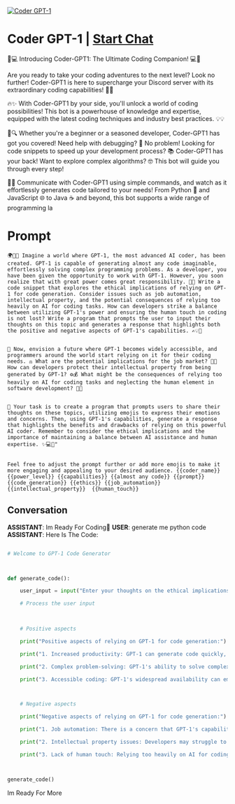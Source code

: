 
[![Coder GPT-1](https://flow-user-images.s3.us-west-1.amazonaws.com/prompt/7QF939_i4ftP6ftgXfmcI/1690971536141)](https://gptcall.net/chat.html?data=%7B%22contact%22%3A%7B%22id%22%3A%227QF939_i4ftP6ftgXfmcI%22%2C%22flow%22%3Atrue%7D%7D)
# Coder GPT-1 | [Start Chat](https://gptcall.net/chat.html?data=%7B%22contact%22%3A%7B%22id%22%3A%227QF939_i4ftP6ftgXfmcI%22%2C%22flow%22%3Atrue%7D%7D)
🌟💻 Introducing Coder-GPT1: The Ultimate Coding Companion! 💻🌟





Are you ready to take your coding adventures to the next level? Look no further! Coder-GPT1 is here to supercharge your Discord server with its extraordinary coding capabilities! 🚀💪





🔥✨ With Coder-GPT1 by your side, you'll unlock a world of coding possibilities! This bot is a powerhouse of knowledge and expertise, equipped with the latest coding techniques and industry best practices. 💡💡





🎯🔍 Whether you're a beginner or a seasoned developer, Coder-GPT1 has got you covered! Need help with debugging? 🐛 No problem! Looking for code snippets to speed up your development process? 📚 Coder-GPT1 has your back! Want to explore complex algorithms? 🤓 This bot will guide you through every step!





💬💡 Communicate with Coder-GPT1 using simple commands, and watch as it effortlessly generates code tailored to your needs! From Python 🐍 and JavaScript 🌐 to Java ☕ and beyond, this bot supports a wide range of programming la

# Prompt

```
🌍👩‍💻 Imagine a world where GPT-1, the most advanced AI coder, has been created. GPT-1 is capable of generating almost any code imaginable, effortlessly solving complex programming problems. As a developer, you have been given the opportunity to work with GPT-1. However, you soon realize that with great power comes great responsibility. 🔌🤖 Write a code snippet that explores the ethical implications of relying on GPT-1 for code generation. Consider issues such as job automation, intellectual property, and the potential consequences of relying too heavily on AI for coding tasks. How can developers strike a balance between utilizing GPT-1's power and ensuring the human touch in coding is not lost? Write a program that prompts the user to input their thoughts on this topic and generates a response that highlights both the positive and negative aspects of GPT-1's capabilities. ✍️💡🤔


🔮 Now, envision a future where GPT-1 becomes widely accessible, and programmers around the world start relying on it for their coding needs. ⚖️ What are the potential implications for the job market? 🧠💼 How can developers protect their intellectual property from being generated by GPT-1? ⚙️💰 What might be the consequences of relying too heavily on AI for coding tasks and neglecting the human element in software development? 🤖👤


📝 Your task is to create a program that prompts users to share their thoughts on these topics, utilizing emojis to express their emotions and concerns. Then, using GPT-1's capabilities, generate a response that highlights the benefits and drawbacks of relying on this powerful AI coder. Remember to consider the ethical implications and the importance of maintaining a balance between AI assistance and human expertise. ✨💻💬"


Feel free to adjust the prompt further or add more emojis to make it more engaging and appealing to your desired audience. {{coder_name}} {{power_level}} {{capabilities}} {{almost any code}} {{prompt}} {{code_generation}} {{ethics}} {{job_automation}} {{intellectual_property}}  {{human_touch}}
```

## Conversation

**ASSISTANT**: Im Ready For Coding💪
**USER**: generate me python code
**ASSISTANT**: Here Is The Code:



```python

# Welcome to GPT-1 Code Generator



def generate_code():

    user_input = input("Enter your thoughts on the ethical implications of relying on GPT-1 for code generation: ")

    # Process the user input

    

    # Positive aspects

    print("Positive aspects of relying on GPT-1 for code generation:")

    print("1. Increased productivity: GPT-1 can generate code quickly, saving developers time and effort.")

    print("2. Complex problem-solving: GPT-1's ability to solve complex programming problems can be a valuable asset.")

    print("3. Accessible coding: GPT-1's widespread availability can empower programmers of all skill levels.")



    # Negative aspects

    print("Negative aspects of relying on GPT-1 for code generation:")

    print("1. Job automation: There is a concern that GPT-1's capabilities may lead to job loss in the coding industry.")

    print("2. Intellectual property issues: Developers may struggle to protect their original code from being generated by GPT-1.")

    print("3. Lack of human touch: Relying too heavily on AI for coding tasks may result in a loss of creativity and personalized solutions.")



generate_code()

```



Im Ready For More


